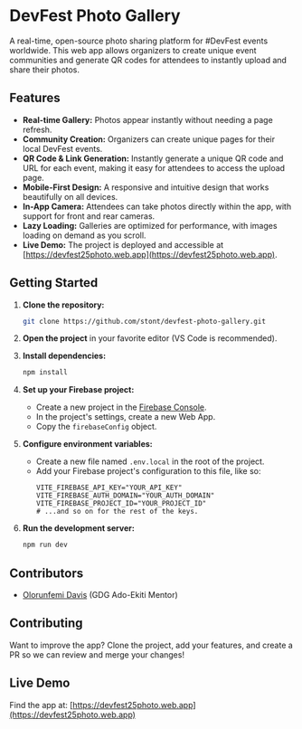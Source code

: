 # DevFest Photo Gallery

A real-time, open-source photo sharing platform for #DevFest events worldwide. This web app allows organizers to create unique event communities and generate QR codes for attendees to instantly upload and share their photos.

## Features

- **Real-time Gallery:** Photos appear instantly without needing a page refresh.
- **Community Creation:** Organizers can create unique pages for their local DevFest events.
- **QR Code & Link Generation:** Instantly generate a unique QR code and URL for each event, making it easy for attendees to access the upload page.
- **Mobile-First Design:** A responsive and intuitive design that works beautifully on all devices.
- **In-App Camera:** Attendees can take photos directly within the app, with support for front and rear cameras.
- **Lazy Loading:** Galleries are optimized for performance, with images loading on demand as you scroll.
- **Live Demo:** The project is deployed and accessible at [https://devfest25photo.web.app](https://devfest25photo.web.app).

## Getting Started

1.  **Clone the repository:**
    ```bash
    git clone https://github.com/stont/devfest-photo-gallery.git
    ```

2.  **Open the project** in your favorite editor (VS Code is recommended).

3.  **Install dependencies:**
    ```bash
    npm install
    ```

4.  **Set up your Firebase project:**
    - Create a new project in the [Firebase Console](https://console.firebase.google.com/).
    - In the project's settings, create a new Web App.
    - Copy the `firebaseConfig` object.

5.  **Configure environment variables:**
    - Create a new file named `.env.local` in the root of the project.
    - Add your Firebase project's configuration to this file, like so:
      ```
      VITE_FIREBASE_API_KEY="YOUR_API_KEY"
      VITE_FIREBASE_AUTH_DOMAIN="YOUR_AUTH_DOMAIN"
      VITE_FIREBASE_PROJECT_ID="YOUR_PROJECT_ID"
      # ...and so on for the rest of the keys.
      ```

6.  **Run the development server:**
    ```bash
    npm run dev
    ```

## Contributors
- [Olorunfemi Davis](https://github.com/olorunfemidavis) (GDG Ado-Ekiti Mentor)


## Contributing

Want to improve the app? Clone the project, add your features, and create a PR so we can review and merge your changes!

## Live Demo

Find the app at: [https://devfest25photo.web.app](https://devfest25photo.web.app)
